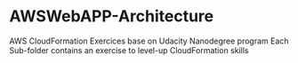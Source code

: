 # AWSWebAPP-Architecture

AWS CloudFormation Exercices base on Udacity Nanodegree program
Each Sub-folder contains an exercise to level-up CloudFormation skills 
